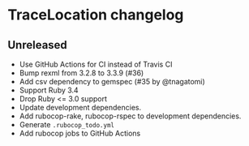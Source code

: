 # TraceLocation changelog

## Unreleased

* Use GitHub Actions for CI instead of Travis CI
* Bump rexml from 3.2.8 to 3.3.9 (#36)
* Add csv dependency to gemspec (#35 by @tnagatomi)
* Support Ruby 3.4
* Drop Ruby <= 3.0 support
* Update development dependencies.
* Add rubocop-rake, rubocop-rspec to development dependencies.
* Generate `.rubocop_todo.yml`
* Add rubocop jobs to GitHub Actions
